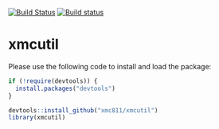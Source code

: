 [![Build Status](https://travis-ci.com/xmc811/xmcutil.svg?branch=master)](https://travis-ci.com/xmc811/xmcutil)
[![Build status](https://ci.appveyor.com/api/projects/status/790mwe4mf6gbnyhy?svg=true)](https://ci.appveyor.com/project/xmc811/xmcutil)

# xmcutil

Please use the following code to install and load the package:

```R
if (!require(devtools)) {
  install.packages("devtools")
}

devtools::install_github("xmc811/xmcutil")
library(xmcutil)
```

